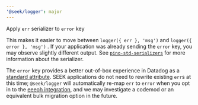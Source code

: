 ```yaml
---
'@seek/logger': major
---
```


Apply `err` serializer to `error` key

This makes it easier to move between `logger({ err }, 'msg')` and `logger({ error }, 'msg')` . If your application was already sending the `error` key, you may observe slightly different output. See [`pino-std-serializers`](https://github.com/pinojs/pino-std-serializers/tree/v7.0.0?tab=readme-ov-file#exportserrerror) for more information about the serializer.

The `error` key provides a better out-of-box experience in Datadog as a [standard attribute](https://docs.datadoghq.com/standard-attributes/?product=log&search=error). SEEK applications do not need to rewrite existing `err`s at this time; `@seek/logger` will automatically re-map `err` to `error` when you opt in to the [eeeoh integration](https://github.com/seek-oss/logger/blob/master/docs/eeeoh.md), and we may investigate a codemod or an equivalent bulk migration option in the future.
